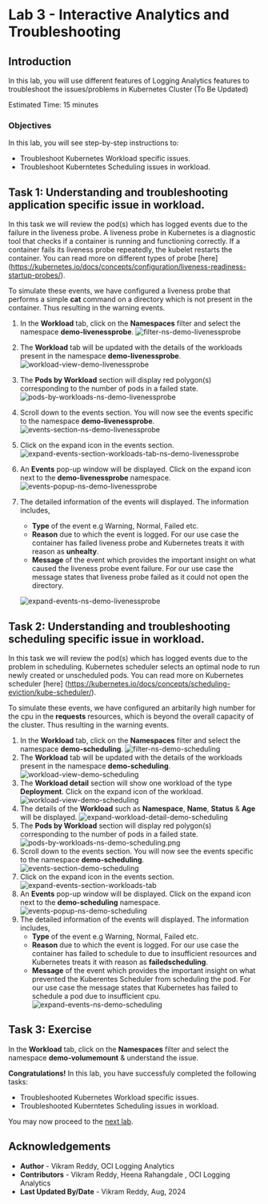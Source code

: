 # Lab 3 - Interactive Analytics and Troubleshooting

## Introduction

In this lab, you will use different features of Logging Analytics features to troubleshoot the issues/problems in Kubernetes Cluster (To Be Updated)

Estimated Time: 15 minutes

### Objectives

In this lab, you will see step-by-step instructions to:

  - Troubleshoot Kubernetes Workload specific issues.
  - Troubleshoot Kuberntetes Scheduling issues in workload.


## Task 1: Understanding and troubleshooting application specific issue in workload.
   In this task we will review the pod(s) which has logged events due to the failure in the liveness probe.
   A liveness probe in Kubernetes is a diagnostic tool that checks if a container is running and functioning correctly. If a container fails its liveness probe repeatedly, the kubelet restarts the container. You can read more on different types of probe [here] (https://kubernetes.io/docs/concepts/configuration/liveness-readiness-startup-probes/).

   To simulate these events, we have configured a liveness probe that performs a simple **cat** command on a directory which is not present in the container. Thus resulting in the warning events.

1. In the **Workload** tab, click on the **Namespaces** filter and select the namespace **demo-livenessprobe**.
   ![filter-ns-demo-livenessprobe](images/filter-ns-demo-livenessprobe.png)
2. The **Workload** tab will be updated with the details of the workloads present in the namespace **demo-livenessprobe**.
   ![workload-view-demo-livenessprobe](images/workload-view-demo-livenessprobe.png) 
3. The **Pods by Workload** section will display red polygon(s) corresponding to the number of pods in a failed state.
   ![pods-by-workloads-ns-demo-livenessprobe](images/pods-by-workloads-ns-demo-livenessprobe.png) 
4. Scroll down to the events section. You will now see the events specific to the namespace **demo-livenessprobe**.
   ![events-section-ns-demo-livenessprobe](images/events-section-ns-demo-livenessprobe.png) 
5. Click on the expand icon in the events section.
   ![expand-events-section-workloads-tab-ns-demo-livenessprobe](images/expand-events-section-workloads-tab-ns-demo-livenessprobe.png)  
6. An **Events** pop-up window will be displayed. Click on the expand icon next to the **demo-livenessprobe** namespace.
    ![events-popup-ns-demo-livenessprobe](images/events-popup-ns-demo-livenessprobe.png) 
7. The detailed information of the events will displayed. The information includes,
    - **Type** of the event e.g Warning, Normal, Failed etc.
    - **Reason** due to which the event is logged. For our use case the container has failed liveness probe and Kubernetes treats it with reason as **unhealty**.
    - **Message** of the event which provides the important insight on what caused the liveness probe event failure. For our use case the message states that liveness probe failed as it could not open the directory.

    ![expand-events-ns-demo-livenessprobe](images/expand-events-ns-demo-livenessprobe.png)

## Task 2: Understanding and troubleshooting scheduling specific issue in workload.
   In this task we will review the pod(s) which has logged events due to the problem in scheduling.
   Kubernetes scheduler selects an optimal node to run newly created or unscheduled pods.
   You can read more on Kubernetes scheduler [here] (https://kubernetes.io/docs/concepts/scheduling-eviction/kube-scheduler/).

   To simulate these events, we have configured an arbitarily high number for the cpu in the **requests** resources, which is beyond the overall capacity of the cluster.
   Thus resulting in the warning events.

1. In the **Workload** tab, click on the **Namespaces** filter and select the namespace **demo-scheduling**.
   ![filter-ns-demo-scheduling](images/filter-ns-demo-scheduling.png)
2. The **Workload** tab will be updated with the details of the workloads present in the namespace **demo-scheduling**.
   ![workload-view-demo-scheduling](images/workload-view-demo-scheduling.png)
3. The **Workload detail** section will show one workload of the type **Deployment**. Click on the expand icon of the workload.
   ![workload-view-demo-scheduling](images/workload-view-demo-scheduling.png) 
4. The details of the **Workload** such as **Namespace**, **Name**, **Status** & **Age** will be displayed.
   ![expand-workload-detail-demo-scheduling](images/expand-workload-detail-demo-scheduling.png)
5. The **Pods by Workload** section will display red polygon(s) corresponding to the number of pods in a failed state. 
   ![pods-by-workloads-ns-demo-scheduling.png](images/pods-by-workloads-ns-demo-scheduling.png)
6. Scroll down to the events section. You will now see the events specific to the namespace **demo-scheduling**.
   ![events-section-demo-scheduling](images/events-section-demo-scheduling.png) 
7. Click on the expand icon in the events section.
   ![expand-events-section-workloads-tab](images/expand-events-section-workloads-tab-ns-demo-scheduling.png) 
8. An **Events** pop-up window will be displayed. Click on the expand icon next to the **demo-scheduling** namespace.
    ![events-popup-ns-demo-scheduling](images/events-popup-ns-demo-scheduling.png) 
9. The detailed information of the events will displayed. The information includes,
    - **Type** of the event e.g Warning, Normal, Failed etc.
    - **Reason** due to which the event is logged. For our use case the container has failed to schedule to due to insufficient resources and Kubernetes treats it with reason as **failedscheduling**.
    - **Message** of the event which provides the important insight on what prevented the Kuberentes Scheduler from scheduling the pod. For our use case the message states that Kubernetes has failed to schedule a pod due to insufficient cpu.
    ![expand-events-ns-demo-scheduling](images/expand-events-ns-demo-scheduling.png)

## Task 3: Exercise
In the **Workload** tab, click on the **Namespaces** filter and select the namespace **demo-volumemount** & understand the issue.

**Congratulations!** In this lab, you have successfuly completed the following tasks:
  - Troubleshooted Kubernetes Workload specific issues.
  - Troubleshooted Kuberntetes Scheduling issues in workload.

  You may now proceed to the [next lab](#next).

## Acknowledgements
* **Author** - Vikram Reddy, OCI Logging Analytics
* **Contributors** -  Vikram Reddy, Heena Rahangdale , OCI Logging Analytics
* **Last Updated By/Date** - Vikram Reddy, Aug, 2024
